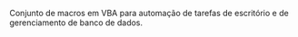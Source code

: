 Conjunto de macros em VBA para automação de tarefas de escritório e de gerenciamento de banco de dados.

